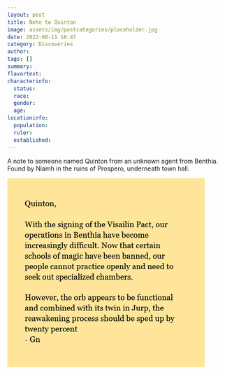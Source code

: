 ```yaml
---
layout: post
title: Note to Quinton
image: assets/img/postcategories/placeholder.jpg
date: 2022-08-11 16:47
category: Discoveries
author: 
tags: []
summary: 
flavortext: 
characterinfo:
  status: 
  race: 
  gender: 
  age: 
locationinfo:
  population: 
  ruler: 
  established: 
---
```


A note to someone named Quinton from an unknown agent from Benthia. Found by Niamh in the ruins of Prospero, underneath town hall.

![NoteToQuinton](/assets\img\postcategories\discoveries\notetoquinton.png)